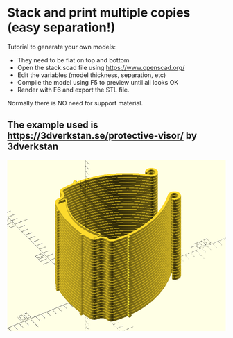 # Stack and print multiple copies (easy separation!)

Tutorial to generate your own models:

- They need to be flat on top and bottom
- Open the stack.scad file using https://www.openscad.org/
- Edit the variables (model thickness, separation, etc)
- Compile the model using F5 to preview until all looks OK
- Render with F6 and export the STL file.

Normally there is NO need for support material.

## The example used is https://3dverkstan.se/protective-visor/ by 3dverkstan

![](photo.png)
